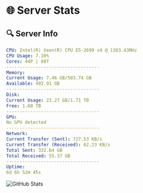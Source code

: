 # 🌐 Server Stats
## 🔍 Server Info
```yaml
CPU: Intel(R) Xeon(R) CPU E5-2699 v4 @ 1383.43MHz
CPU Usage: 7.10%
Cores: 44P | 88T
-----------------------------------
Memory:
Current Usage: 7.46 GB/503.74 GB
Available: 492.91 GB
-----------------------------------
Disk:
Current Usage: 23.27 GB/1.71 TB
Free: 1.60 TB
-----------------------------------
GPU:
No GPU detected
-----------------------------------
Network:
Current Transfer (Sent): 727.53 KB/s
Current Transfer (Received): 62.23 KB/s
Total Sent: 332.64 GB
Total Received: 55.37 GB
-----------------------------------
Uptime:
6d 6h 52m 45s
```
![GitHub Stats](https://img.shields.io/badge/Updated-2025-04-26_00:01:33-blue)